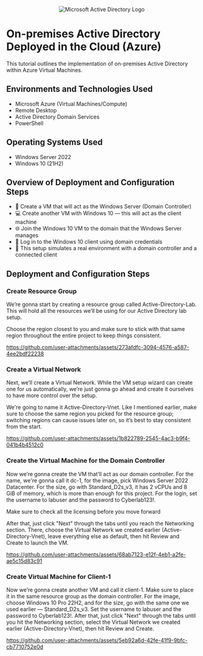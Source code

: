 <p align="center">
<img src="https://i.imgur.com/pU5A58S.png" alt="Microsoft Active Directory Logo"/>
</p>

<h1>On-premises Active Directory Deployed in the Cloud (Azure)</h1>
This tutorial outlines the implementation of on-premises Active Directory within Azure Virtual Machines.<br />



<h2>Environments and Technologies Used</h2>

- Microsoft Azure (Virtual Machines/Compute)
- Remote Desktop
- Active Directory Domain Services
- PowerShell

<h2>Operating Systems Used </h2>

- Windows Server 2022
- Windows 10 (21H2)

<h2>Overview of Deployment and Configuration Steps</h2>

- 🔧 Create a VM that will act as the Windows Server (Domain Controller)
- 💻 Create another VM with Windows 10 — this will act as the client machine
- 🌐 Join the Windows 10 VM to the domain that the Windows Server manages
- 👤 Log in to the Windows 10 client using domain credentials
- 🧪 This setup simulates a real environment with a domain controller and a connected client


<h2>Deployment and Configuration Steps</h2>

<h3>Create Resource Group</h3>

<p>We’re gonna start by creating a resource group called Active-Directory-Lab. This will hold all the resources we’ll be using for our Active Directory lab setup.</p>

<p>Choose the region closest to you and make sure to stick with that same region throughout the entire project to keep things consistent.</p>


https://github.com/user-attachments/assets/273afdfc-3094-4576-a587-4ee2bdf22238

<h3>Create a Virtual Network</h3>

<p>Next, we’ll create a Virtual Network. While the VM setup wizard can create one for us automatically, we’re just gonna go ahead and create it ourselves to have more control over the setup.</p>

<p>We're going to name it Active-Directory-Vnet. Like I mentioned earlier, make sure to choose the same region you picked for the resource group; switching regions can cause issues later on, so it’s best to stay consistent from the start.</p>


https://github.com/user-attachments/assets/1b822789-2545-4ac3-b9f4-041b4b4512c0

<h3>Create the Virtual Machine for the Domain Controller</h3>

<p>Now we’re gonna create the VM that’ll act as our domain controller. For the name, we're gonna call it dc-1, for the image, pick Windows Server 2022 Datacenter. For the size, go with Standard_D2s_v3, it has 2 vCPUs and 8 GiB of memory, which is more than enough for this project. For the login, set the username to labuser and the password to Cyberlab123!.</p>

<p>Make sure to check all the licensing before you move forward</p>

<p>After that, just click "Next" through the tabs until you reach the Networking section. There, choose the Virtual Network we created earlier (Active-Directory-Vnet), leave everything else as default, then hit Review and Create to launch the VM.</p>


https://github.com/user-attachments/assets/68ab7123-e12f-4eb1-a2fe-ae5c15d83c91

<h3>Create Virtual Machine for Client-1</h3>

<p>Now we’re gonna create another VM and call it client-1. Make sure to place it in the same resource group as the domain controller. For the image, choose Windows 10 Pro 22H2, and for the size, go with the same one we used earlier — Standard_D2s_v3. Set the username to labuser and the password to Cyberlab123!. After that, just click "Next" through the tabs until you hit the Networking section, select the Virtual Network we created earlier (Active-Directory-Vnet), then hit Review and Create.</p>



https://github.com/user-attachments/assets/5eb92a6d-42fe-41f9-9bfc-cb7710752e0d














